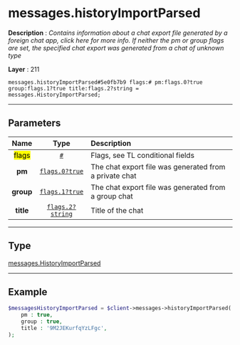# messages.historyImportParsed

**Description** : *Contains information about a chat export file generated by a foreign chat app, click here for more info.
If neither the pm or group flags are set, the specified chat export was generated from a chat of unknown type*

**Layer** : 211

```tl
messages.historyImportParsed#5e0fb7b9 flags:# pm:flags.0?true group:flags.1?true title:flags.2?string = messages.HistoryImportParsed;
```

---

## Parameters

| Name | Type | Description |
| :---: | :---: | :--- |
| <mark>flags</mark> | [`#`](type/#) | Flags, see TL conditional fields |
| **pm** | [`flags.0?true`](type/true) | The chat export file was generated from a private chat |
| **group** | [`flags.1?true`](type/true) | The chat export file was generated from a group chat |
| **title** | [`flags.2?string`](type/string) | Title of the chat |

---

## Type

[messages.HistoryImportParsed](type/messages.HistoryImportParsed)

---

## Example

```php
$messagesHistoryImportParsed = $client->messages->historyImportParsed(
	pm : true,
	group : true,
	title : '9M2JEKurfqYzLFgc',
);
```